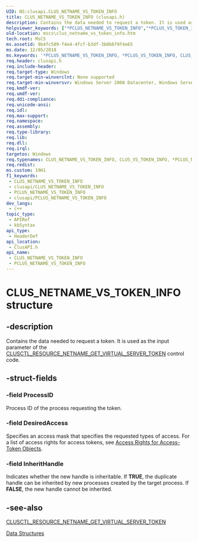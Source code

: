 ```yaml
---
UID: NS:clusapi.CLUS_NETNAME_VS_TOKEN_INFO
title: CLUS_NETNAME_VS_TOKEN_INFO (clusapi.h)
description: Contains the data needed to request a token. It is used as the input parameter of the CLUSCTL_RESOURCE_NETNAME_GET_VIRTUAL_SERVER_TOKEN control code.
helpviewer_keywords: ["*PCLUS_NETNAME_VS_TOKEN_INFO","*PCLUS_VS_TOKEN_INFO","CLUS_NETNAME_VS_TOKEN_INFO","CLUS_NETNAME_VS_TOKEN_INFO structure [Failover Cluster]","CLUS_VS_TOKEN_INFO","CLUS_VS_TOKEN_INFO structure [Failover Cluster]","PCLUS_NETNAME_VS_TOKEN_INFO","PCLUS_NETNAME_VS_TOKEN_INFO structure pointer [Failover Cluster]","PCLUS_VS_TOKEN_INFO","PCLUS_VS_TOKEN_INFO structure pointer [Failover Cluster]","clusapi/CLUS_NETNAME_VS_TOKEN_INFO","clusapi/CLUS_VS_TOKEN_INFO","clusapi/PCLUS_NETNAME_VS_TOKEN_INFO","clusapi/PCLUS_VS_TOKEN_INFO","mscs.clus_netname_vs_token_info"]
old-location: mscs\clus_netname_vs_token_info.htm
tech.root: MsCS
ms.assetid: 9b4fc589-f4e4-4fcf-b3df-3b0b6f9f4e65
ms.date: 12/05/2018
ms.keywords: '*PCLUS_NETNAME_VS_TOKEN_INFO, *PCLUS_VS_TOKEN_INFO, CLUS_NETNAME_VS_TOKEN_INFO, CLUS_NETNAME_VS_TOKEN_INFO structure [Failover Cluster], CLUS_VS_TOKEN_INFO, CLUS_VS_TOKEN_INFO structure [Failover Cluster], PCLUS_NETNAME_VS_TOKEN_INFO, PCLUS_NETNAME_VS_TOKEN_INFO structure pointer [Failover Cluster], PCLUS_VS_TOKEN_INFO, PCLUS_VS_TOKEN_INFO structure pointer [Failover Cluster], clusapi/CLUS_NETNAME_VS_TOKEN_INFO, clusapi/CLUS_VS_TOKEN_INFO, clusapi/PCLUS_NETNAME_VS_TOKEN_INFO, clusapi/PCLUS_VS_TOKEN_INFO, mscs.clus_netname_vs_token_info'
req.header: clusapi.h
req.include-header: 
req.target-type: Windows
req.target-min-winverclnt: None supported
req.target-min-winversvr: Windows Server 2008 Datacenter, Windows Server 2008 Enterprise
req.kmdf-ver: 
req.umdf-ver: 
req.ddi-compliance: 
req.unicode-ansi: 
req.idl: 
req.max-support: 
req.namespace: 
req.assembly: 
req.type-library: 
req.lib: 
req.dll: 
req.irql: 
targetos: Windows
req.typenames: CLUS_NETNAME_VS_TOKEN_INFO, CLUS_VS_TOKEN_INFO, *PCLUS_NETNAME_VS_TOKEN_INFO, *PCLUS_VS_TOKEN_INFO
req.redist: 
ms.custom: 19H1
f1_keywords:
 - CLUS_NETNAME_VS_TOKEN_INFO
 - clusapi/CLUS_NETNAME_VS_TOKEN_INFO
 - PCLUS_NETNAME_VS_TOKEN_INFO
 - clusapi/PCLUS_NETNAME_VS_TOKEN_INFO
dev_langs:
 - c++
topic_type:
 - APIRef
 - kbSyntax
api_type:
 - HeaderDef
api_location:
 - ClusAPI.h
api_name:
 - CLUS_NETNAME_VS_TOKEN_INFO
 - PCLUS_NETNAME_VS_TOKEN_INFO
---
```


# CLUS_NETNAME_VS_TOKEN_INFO structure


## -description

Contains the data needed to request a token. It is used as the input parameter of the <a href="/previous-versions/windows/desktop/mscs/clusctl-resource-netname-get-virtual-server-token">CLUSCTL_RESOURCE_NETNAME_GET_VIRTUAL_SERVER_TOKEN</a> control code.

## -struct-fields

### -field ProcessID

Process ID of the process requesting the token.

### -field DesiredAccess

Specifies an access mask that specifies the requested types of access. For a list of access rights for access 
      tokens, see 
      <a href="/windows/desktop/SecAuthZ/access-rights-for-access-token-objects">Access Rights for Access-Token Objects</a>.

### -field InheritHandle

Indicates whether the new handle is inheritable. If <b>TRUE</b>, the duplicate handle can 
      be inherited by new processes created by the target process. If <b>FALSE</b>, the new handle 
      cannot be inherited.

## -see-also

<a href="/previous-versions/windows/desktop/mscs/clusctl-resource-netname-get-virtual-server-token">CLUSCTL_RESOURCE_NETNAME_GET_VIRTUAL_SERVER_TOKEN</a>



<a href="/previous-versions/windows/desktop/mscs/data-structures">Data Structures</a>

